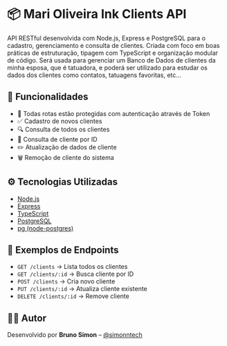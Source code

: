 # 📦 Mari Oliveira Ink Clients API

API RESTful desenvolvida com Node.js, Express e PostgreSQL para o cadastro, gerenciamento e consulta de clientes. Criada com foco em boas práticas de estruturação, tipagem com TypeScript e organização modular de código.
Será usada para gerenciar um Banco de Dados de clientes da minha esposa, que é tatuadora, e poderá ser utilizado para estudar os dados dos clientes como contatos, tatuagens favoritas, etc...

## 🔧 Funcionalidades

- 🚫 Todas rotas estão protegidas com autenticação através de Token
- ✅ Cadastro de novos clientes
- 🔍 Consulta de todos os clientes
- 🔎 Consulta de cliente por ID
- ✏️ Atualização de dados de cliente
- 🗑️ Remoção de cliente do sistema


## ⚙️ Tecnologias Utilizadas

- [Node.js](https://nodejs.org/)
- [Express](https://expressjs.com/)
- [TypeScript](https://www.typescriptlang.org/)
- [PostgreSQL](https://www.postgresql.org/)
- [pg (node-postgres)](https://node-postgres.com/)

## 🧪 Exemplos de Endpoints

- `GET /clients` → Lista todos os clientes
- `GET /clients/:id` → Busca cliente por ID
- `POST /clients` → Cria novo cliente
- `PUT /clients/:id` → Atualiza cliente existente
- `DELETE /clients/:id` → Remove cliente

## 👨‍💻 Autor

Desenvolvido por **Bruno Simon** – [@simonntech](https://github.com/simonntech)

